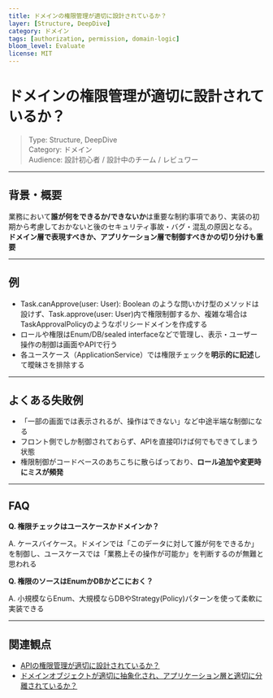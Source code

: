 ```yaml
---
title: ドメインの権限管理が適切に設計されているか？
layer: [Structure, DeepDive]
category: ドメイン
tags: [authorization, permission, domain-logic]
bloom_level: Evaluate
license: MIT
---
```


# ドメインの権限管理が適切に設計されているか？

> Type: Structure, DeepDive  
> Category: ドメイン  
> Audience: 設計初心者 / 設計中のチーム / レビュワー

---

## 背景・概要

業務において**誰が何をできるか/できないか**は重要な制約事項であり、実装の初期から考慮しておかないと後のセキュリティ事故・バグ・混乱の原因となる。
**ドメイン層で表現すべきか、アプリケーション層で制御すべきかの切り分けも重要**

---

## 例

- Task.canApprove(user: User): Boolean のような問いかけ型のメソッドは設けず、Task.approve(user: User)内で権限制御するか、複雑な場合はTaskApprovalPolicyのようなポリシードメインを作成する
- ロールや権限はEnum/DB/sealed interfaceなどで管理し、表示・ユーザー操作の制御は画面やAPIで行う
- 各ユースケース（ApplicationService）では権限チェックを**明示的に記述**して曖昧さを排除する

---

## よくある失敗例

- 「一部の画面では表示されるが、操作はできない」など中途半端な制御になる
- フロント側でしか制御されておらず、APIを直接叩けば何でもできてしまう状態
- 権限制御がコードベースのあちこちに散らばっており、**ロール追加や変更時にミスが頻発**

---

## FAQ

**Q. 権限チェックはユースケースかドメインか？**

A. ケースバイケース。ドメインでは「このデータに対して誰が何をできるか」を制御し、ユースケースでは「業務上その操作が可能か」を判断するのが無難と思われる

**Q. 権限のソースはEnumかDBかどこにおく？**

A. 小規模ならEnum、大規模ならDBやStrategy(Policy)パターンを使って柔軟に実装できる

---

## 関連観点

- [APIの権限管理が適切に設計されているか？](https://zenn.dev/kanaria007/articles/03fb36eb3d41f3)
- [ドメインオブジェクトが適切に抽象化され、アプリケーション層と適切に分離されているか？](https://zenn.dev/kanaria007/articles/2454bcc637fa86)
